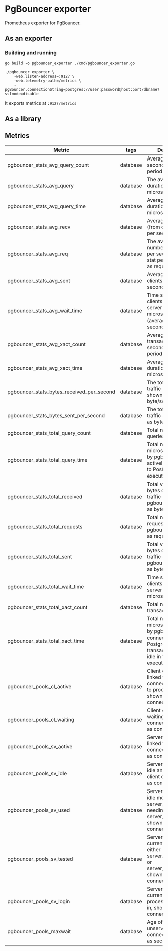 # PgBouncer exporter

Prometheus exporter for PgBouncer.

## As an exporter
### Building and running
```shell
go build -o pgbouncer_exporter ./cmd/pgbouncer_exporter.go

./pgbouncer_exporter \
    -web.listen-address=:9127 \
    -web.telemetry-path=/metrics \
    -pgBouncer.connectionString=postgres://user:password@host:port/dbname?sslmode=disable
```

It exports metrics at `:9127/metrics`

## As a library



## Metrics

Metric | tags | Description
---------|----|-------------
pgbouncer_stats_avg_query_count | database | Average queries per second in last stat period
pgbouncer_stats_avg_query | database | The average query duration, shown as microsecond
pgbouncer_stats_avg_query_time | database | Average query duration in microseconds
pgbouncer_stats_avg_recv | database | Average received (from clients) bytes per second
pgbouncer_stats_avg_req | database | The average number of requests per second in last stat period, shown as request/second
pgbouncer_stats_avg_sent | database | Average sent (to clients) bytes per second
pgbouncer_stats_avg_wait_time | database | Time spent by clients waiting for a server in microseconds (average per second)
pgbouncer_stats_avg_xact_count | database | Average transactions per second in last stat period
pgbouncer_stats_avg_xact_time | database | Average transaction duration in microseconds
pgbouncer_stats_bytes_received_per_second | database | The total network traffic received, shown as byte/second
pgbouncer_stats_bytes_sent_per_second | database | The total network traffic sent, shown as byte/second
pgbouncer_stats_total_query_count | database | Total number of SQL queries pooled
pgbouncer_stats_total_query_time | database | Total number of microseconds spent by pgbouncer when actively connected to PostgreSQL, executing queries
pgbouncer_stats_total_received | database | Total volume in bytes of network traffic received by pgbouncer, shown as bytes
pgbouncer_stats_total_requests | database | Total number of SQL requests pooled by pgbouncer, shown as requests
pgbouncer_stats_total_sent | database | Total volume in bytes of network traffic sent by pgbouncer, shown as bytes
pgbouncer_stats_total_wait_time | database | Time spent by clients waiting for a server in microseconds
pgbouncer_stats_total_xact_count | database | Total number of SQL transactions pooled
pgbouncer_stats_total_xact_time | database | Total number of microseconds spent by pgbouncer when connected to PostgreSQL in a transaction, either idle in transaction or executing queries
pgbouncer_pools_cl_active | database | Client connections linked to server connection and able to process queries, shown as connection
pgbouncer_pools_cl_waiting | database | Client connections waiting on a server connection, shown as connection
pgbouncer_pools_sv_active | database | Server connections linked to a client connection, shown as connection
pgbouncer_pools_sv_idle | database | Server connections idle and ready for a client query, shown as connection
pgbouncer_pools_sv_used | database | Server connections idle more than server_check_delay, needing server_check_query, shown as connection
pgbouncer_pools_sv_tested | database | Server connections currently running either server_reset_query or server_check_query, shown as connection
pgbouncer_pools_sv_login | database | Server connections currently in the process of logging in, shown as connection
pgbouncer_pools_maxwait | database | Age of oldest unserved client connection, shown as second
